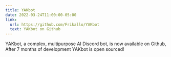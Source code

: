 ```yaml
---
title: YAKbot
date: 2022-03-24T11:00:00-05:00
link: 
  url: https://github.com/Frikallo/YAKbot
  text: YAKbot on Github
---
```


YAKbot, a complex, multipurpose AI Discord bot, is now available on Github, After 7 months of development YAKbot is open sourced!
